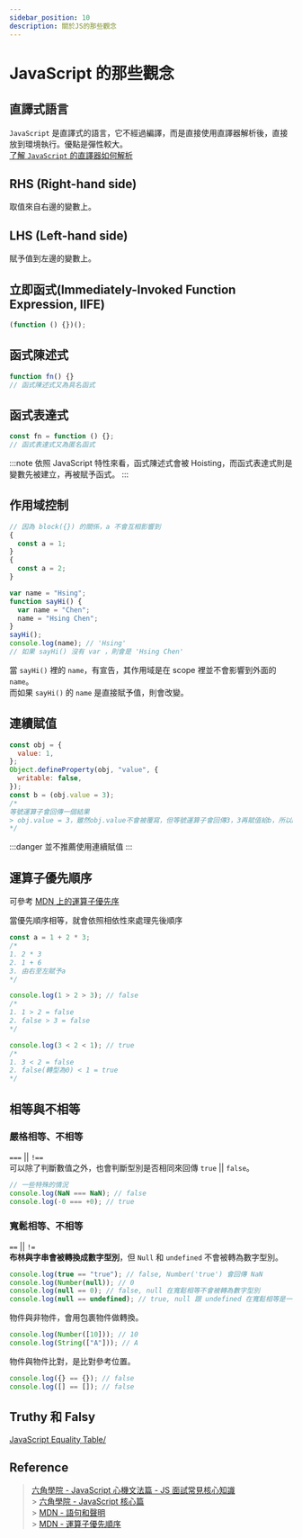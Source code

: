 ```yaml
---
sidebar_position: 10
description: 關於JS的那些觀念
---
```


# JavaScript 的那些觀念

## 直譯式語言

`JavaScript` 是直譯式的語言，它不經過編譯，而是直接使用直譯器解析後，直接放到環境執行。優點是彈性較大。<br />
[了解 `JavaScript` 的直譯器如何解析](https://esprima.org/index.html)

## RHS (Right-hand side)

取值來自右邊的變數上。

## LHS (Left-hand side)

賦予值到左邊的變數上。

## 立即函式(Immediately-Invoked Function Expression, IIFE)

```javascript
(function () {})();
```

## 函式陳述式

```javascript
function fn() {}
// 函式陳述式又為具名函式
```

## 函式表達式

```javascript
const fn = function () {};
// 函式表達式又為匿名函式
```

:::note
依照 JavaScript 特性來看，函式陳述式會被 Hoisting，而函式表達式則是變數先被建立，再被賦予函式。
:::

## 作用域控制

```javascript
// 因為 block({}) 的關係，a 不會互相影響到
{
  const a = 1;
}
{
  const a = 2;
}
```

```javascript
var name = "Hsing";
function sayHi() {
  var name = "Chen";
  name = "Hsing Chen";
}
sayHi();
console.log(name); // 'Hsing'
// 如果 sayHi() 沒有 var ，則會是 'Hsing Chen'
```

當 `sayHi()` 裡的 `name`，有宣告，其作用域是在 scope 裡並不會影響到外面的 `name`。<br />
而如果 `sayHi()` 的 `name` 是直接賦予值，則會改變。

## 連續賦值

```javascript
const obj = {
  value: 1,
};
Object.defineProperty(obj, "value", {
  writable: false,
});
const b = (obj.value = 3);
/*
等號運算子會回傳一個結果
> obj.value = 3，雖然obj.value不會被覆寫，但等號運算子會回傳3，3再賦值給b，所以b=3
*/
```

:::danger
並不推薦使用連續賦值
:::

## 運算子優先順序

可參考 [MDN 上的運算子優先序](https://developer.mozilla.org/zh-TW/docs/Web/JavaScript/Reference/Operators/Operator_precedence#%E8%A1%A8%E6%A0%BCtable)

當優先順序相等，就會依照相依性來處理先後順序

```javascript
const a = 1 + 2 * 3;
/*
1. 2 * 3
2. 1 + 6
3. 由右至左賦予a
*/

console.log(1 > 2 > 3); // false
/*
1. 1 > 2 = false
2. false > 3 = false
*/

console.log(3 < 2 < 1); // true
/*
1. 3 < 2 = false
2. false(轉型為0) < 1 = true
*/
```

## 相等與不相等

### 嚴格相等、不相等

`===` || `!==`<br />
可以除了判斷數值之外，也會判斷型別是否相同來回傳 `true` || `false`。

```javascript
// 一些特殊的情況
console.log(NaN === NaN); // false
console.log(-0 === +0); // true
```

### 寬鬆相等、不相等

`==` || `!=`<br />
**布林與字串會被轉換成數字型別**，但 `Null` 和 `undefined` 不會被轉為數字型別。

```javascript
console.log(true == "true"); // false, Number('true') 會回傳 NaN
console.log(Number(null)); // 0
console.log(null == 0); // false, null 在寬鬆相等不會被轉為數字型別
console.log(null == undefined); // true, null 跟 undefined 在寬鬆相等是一致的
```

物件與非物件，會用包裹物件做轉換。

```javascript
console.log(Number([10])); // 10
console.log(String(["A"])); // A
```

物件與物件比對，是比對參考位置。

```javascript
console.log({} == {}); // false
console.log([] == []); // false
```

## Truthy 和 Falsy

[JavaScript Equality Table/](https://dorey.github.io/JavaScript-Equality-Table/)

## Reference

> [六角學院 - JavaScript 心機文法篇 - JS 面試常見核心知識](https://www.youtube.com/watch?v=8U5kbb1SvJg)<br /> > [六角學院 - JavaScript 核心篇](https://www.udemy.com/course/javascript-adv/)<br /> > [MDN - 語句和聲明](https://developer.mozilla.org/en-US/docs/Web/JavaScript/Reference/Statements)<br /> > [MDN - 運算子優先順序](https://developer.mozilla.org/en-US/docs/Web/JavaScript/Reference/Operators/Operator_precedence)
